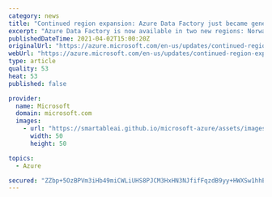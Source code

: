 ```yaml
---
category: news
title: "Continued region expansion: Azure Data Factory just became generally available in two more regions"
excerpt: "Azure Data Factory is now available in two new regions: Norway East and UAE North"
publishedDateTime: 2021-04-02T15:00:20Z
originalUrl: "https://azure.microsoft.com/en-us/updates/continued-region-expansion-azure-data-factory-just-became-available-in-two-more-regions/"
webUrl: "https://azure.microsoft.com/en-us/updates/continued-region-expansion-azure-data-factory-just-became-available-in-two-more-regions/"
type: article
quality: 53
heat: 53
published: false

provider:
  name: Microsoft
  domain: microsoft.com
  images:
    - url: "https://smartableai.github.io/microsoft-azure/assets/images/organizations/microsoft.com-50x50.jpg"
      width: 50
      height: 50

topics:
  - Azure

secured: "ZZbp+5OzBPVm3iHb49miCWLiUHS8PJCM3HxHN3NJfifFqzdB9yy+HWXSw1hhEYhWMLzbncDUJ8POWT7wKKVdOvMtcTwGJeHAQEh3pSNgJswZLw9q/ALXkg91gsdAw+ayVYcrnoGKqIpu9vCr72cs1fb++O/1FrbUqvCE56kQ/uzrDq5x/PhcRMp8wRJ+aMxSQc67AfGPJrOyf4UuRgoUxR9lEXBpPjjNzrwnLvpcJkP/L00R3g/5od7oPM09AhSQcTi/YpjT3IJTfA87KymmNA2vqKAVME6fPF8okg8AvQzXa8jCPcgrSqWgzqAuuPD6iRIa/n+3LI2qInLwqpG3jfdXs+fKog5nif30TgTqiVw=;+tWyjqDlhdLj3+qR3CbRRQ=="
---
```



